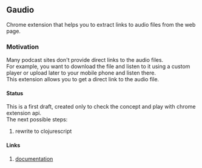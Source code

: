 ## Gaudio

Chrome extension that helps you to extract links to audio files from the web page.

### Motivation
Many podcast sites don't provide direct links to the audio files.  
For example, you want to download the file and listen to it using a custom player or upload later to your mobile phone and listen there.  
This extension allows you to get a direct link to the audio file.

#### Status
This is a first draft, created only to check the concept and play with chrome extension api.  
The next possible steps:  
1. rewrite to clojurescript  

#### Links
1. [documentation](https://developer.chrome.com/docs/extensions/)
